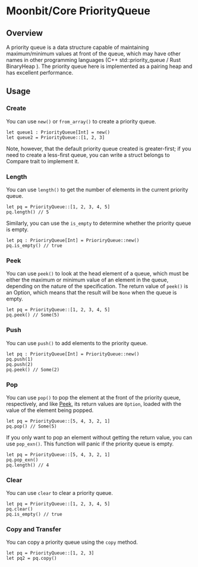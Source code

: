 # Moonbit/Core PriorityQueue

## Overview

A priority queue is a data structure capable of maintaining maximum/minimum values at front of the queue, which may have other names in other programming languages (C++ std::priority_queue / Rust BinaryHeap ). The priority queue here is implemented as a pairing heap and has excellent performance.

## Usage

### Create

You can use `new()` or `from_array()` to create a priority queue.

```moonbit
let queue1 : PriorityQueue[Int] = new()
let queue2 = PriorityQueue::[1, 2, 3]
```

Note, however, that the default priority queue created is greater-first; if you need to create a less-first queue, you can write a struct belongs to Compare trait to implement it.

### Length

You can use `length()` to get the number of elements in the current priority queue.

```moonbit
let pq = PriorityQueue::[1, 2, 3, 4, 5]
pq.length() // 5
```

Similarly, you can use the `is_empty` to determine whether the priority queue is empty.

```moonbit
let pq : PrioriryQueue[Int] = PrioriryQueue::new()
pq.is_empty() // true
```

### Peek

You can use `peek()` to look at the head element of a queue, which must be either the maximum or minimum value of an element in the queue, depending on the nature of the specification. The return value of `peek()` is an Option, which means that the result will be `None` when the queue is empty.

```moonbit
let pq = PriorityQueue::[1, 2, 3, 4, 5]
pq.peek() // Some(5)
```

### Push

You can use `push()` to add elements to the priority queue.

```moonbit
let pq : PriorityQueue[Int] = PriorityQueue::new()
pq.push(1)
pq.push(2)
pq.peek() // Some(2)
```

### Pop

You can use `pop()` to pop the element at the front of the priority queue, respectively, and like [Peek](#Peek), its return values are `Option`, loaded with the value of the element being popped.

```moonbit
let pq = PriorityQueue::[5, 4, 3, 2, 1]
pq.pop() // Some(5)
```

If you only want to pop an element without getting the return value, you can use `pop_exn()`.
This function will panic if the priority queue is empty.

```moonbit
let pq = PriorityQueue::[5, 4, 3, 2, 1]
pq.pop_exn()
pq.length() // 4
```

### Clear

You can use `clear` to clear a priority queue.

```moonbit
let pq = PriorityQueue::[1, 2, 3, 4, 5]
pq.clear()
pq.is_empty() // true
```

### Copy and Transfer

You can copy a priority queue using the `copy` method.

```moonbit
let pq = PriorityQueue::[1, 2, 3]
let pq2 = pq.copy()
```